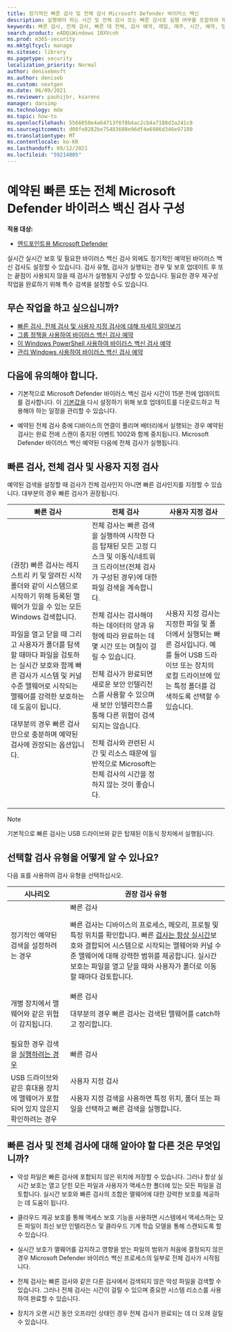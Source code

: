 ```yaml
---
title: 정기적인 빠른 검사 및 전체 검사 Microsoft Defender 바이러스 백신
description: 실행해야 하는 시간 및 전체 검사 또는 빠른 검사로 실행 여부를 포함하여 재발(예약된) 검사 설정
keywords: 빠른 검사, 전체 검사, 빠른 대 전체, 검사 예약, 매일, 매주, 시간, 예약, 정기적인
search.product: eADQiWindows 10XVcnh
ms.prod: m365-security
ms.mktglfcycl: manage
ms.sitesec: library
ms.pagetype: security
localization_priority: Normal
author: denisebmsft
ms.author: deniseb
ms.custom: nextgen
ms.date: 06/09/2021
ms.reviewer: pauhijbr, ksarens
manager: dansimp
ms.technology: mde
ms.topic: how-to
ms.openlocfilehash: 5566050e4a64713f6f8b4ac2cb4a7188d3a241c8
ms.sourcegitcommit: d08fe0282be75483608e96df4e6986d346e97180
ms.translationtype: MT
ms.contentlocale: ko-KR
ms.lasthandoff: 09/12/2021
ms.locfileid: "59214805"
---
```

# <a name="configure-scheduled-quick-or-full-microsoft-defender-antivirus-scans"></a>예약된 빠른 또는 전체 Microsoft Defender 바이러스 백신 검사 구성

**적용 대상:**

- [엔드포인트용 Microsoft Defender](/microsoft-365/security/defender-endpoint/)

실시간 실시간 보호 및 필요한 바이러스 [](run-scan-microsoft-defender-antivirus.md) 백신 검사 외에도 정기적인 예약된 바이러스 백신 검사도 설정할 수 있습니다. 검사 유형, 검사가 실행되는 경우 및 보호 업데이트 후 또는 [](manage-protection-updates-microsoft-defender-antivirus.md) 끝점이 사용되지 않을 때 검사가 실행될지 구성할 수 있습니다. 필요한 경우 재구성 작업을 완료하기 위해 특수 검색을 설정할 수도 있습니다.

## <a name="what-do-you-want-to-do"></a>무슨 작업을 하고 싶으십니까?

- [빠른 검사, 전체 검사 및 사용자 지정 검사에 대해 자세히 알아보기](#quick-scan-full-scan-and-custom-scan)
- [그룹 정책을 사용하여 바이러스 백신 검사 예약](schedule-antivirus-scans-group-policy.md)
- [이 Windows PowerShell 사용하여 바이러스 백신 검사 예약](schedule-antivirus-scans-powershell.md)
- [관리 Windows 사용하여 바이러스 백신 검사 예약](schedule-antivirus-scans-wmi.md)

## <a name="keep-the-following-points-in-mind"></a>다음에 유의해야 합니다.

- 기본적으로 Microsoft Defender 바이러스 백신 검사 시간이 15분 전에 업데이트를 검사합니다. 이 [기본값을](manage-protection-update-schedule-microsoft-defender-antivirus.md) 다시 설정하기 위해 보호 업데이트를 다운로드하고 적용해야 하는 일정을 관리할 수 있습니다. 

- 예약된 전체 검사 중에 디바이스의 연결이 풀리며 배터리에서 실행되는 경우 예약된 검사는 완료 전에 스캔이 중지된 이벤트 1002와 함께 중지됩니다. Microsoft Defender 바이러스 백신 예약된 다음에 전체 검사가 실행됩니다.

## <a name="quick-scan-full-scan-and-custom-scan"></a>빠른 검사, 전체 검사 및 사용자 지정 검사

예약된 검색을 설정할 때 검사가 전체 검사인지 아니면 빠른 검사인지를 지정할 수 있습니다. 대부분의 경우 빠른 검사가 권장됩니다. 

| 빠른 검사  | 전체 검사  | 사용자 지정 검사 |
|---------|---------|---------|
| (권장) 빠른 검사는 레지스트리 키 및 알려진 시작 폴더와 같이 시스템으로 시작하기 위해 등록된 맬웨어가 있을 수 있는 모든 Windows 검색합니다. <p>파일을 열고 닫을 때 그리고 사용자가 폴더를 탐색할 때마다 파일을 검토하는 실시간 보호와 함께 빠른 검사가 시스템 및 커널 수준 맬웨어로 시작되는 맬웨어를 강력한 보호하는 데 도움이 됩니다. <p>대부분의 경우 빠른 검사만으로 충분하며 예약된 검사에 권장되는 옵션입니다. | 전체 검사는 빠른 검색을 실행하여 시작한 다음 탑재된 모든 고정 디스크 및 이동식/네트워크 드라이브(전체 검사가 구성된 경우)에 대한 파일 검색을 계속합니다. <p>전체 검사는 검사해야 하는 데이터의 양과 유형에 따라 완료하는 데 몇 시간 또는 며칠이 걸릴 수 있습니다.<p>전체 검사가 완료되면 새로운 보안 인텔리전스를 사용할 수 있으며 새 보안 인텔리전스를 통해 다른 위협이 검색되지는 않습니다. <p>전체 검사와 관련된 시간 및 리소스 때문에 일반적으로 Microsoft는 전체 검사의 시간을 정하지 않는 것이 좋습니다.  | 사용자 지정 검사는 지정한 파일 및 폴더에서 실행되는 빠른 검사입니다. 예를 들어 USB 드라이브 또는 장치의 로컬 드라이브에 있는 특정 폴더를 검색하도록 선택할 수 있습니다. <p> | 

> [!NOTE]
> 기본적으로 빠른 검사는 USB 드라이브와 같은 탑재된 이동식 장치에서 실행됩니다.

## <a name="how-do-i-know-which-scan-type-to-choose"></a>선택할 검사 유형을 어떻게 알 수 있나요?

다음 표를 사용하여 검사 유형을 선택하십시오.

| 시나리오  | 권장 검사 유형  |
|---------|---------|
| 정기적인 예약된 검색을 설정하려는 경우     | 빠른 검사 <p>빠른 검사는 디바이스의 프로세스, 메모리, 프로필 및 특정 위치를 확인합니다. 빠른 [검사는 항상 실시간](configure-real-time-protection-microsoft-defender-antivirus.md)보호와 결합되어 시스템으로 시작되는 맬웨어와 커널 수준 맬웨어에 대해 강력한 범위를 제공합니다. 실시간 보호는 파일을 열고 닫을 때와 사용자가 폴더로 이동할 때마다 검토합니다.         |
| 개별 장치에서 맬웨어와 같은 위협이 감지됩니다.     | 빠른 검사 <p>대부분의 경우 빠른 검사는 검색된 맬웨어를 catch하고 정리합니다.   |
| 필요한 경우 검색을 [실행하려는 경우](run-scan-microsoft-defender-antivirus.md)     | 빠른 검사       |
| USB 드라이브와 같은 휴대용 장치에 맬웨어가 포함되어 있지 않은지 확인하려는 경우 | 사용자 지정 검사 <p>사용자 지정 검색을 사용하면 특정 위치, 폴더 또는 파일을 선택하고 빠른 검색을 실행합니다. |

## <a name="what-else-do-i-need-to-know-about-quick-and-full-scans"></a>빠른 검사 및 전체 검사에 대해 알아야 할 다른 것은 무엇입니까?

- 악성 파일은 빠른 검사에 포함되지 않은 위치에 저장할 수 있습니다. 그러나 항상 실시간 보호는 열고 닫힌 모든 파일과 사용자가 액세스한 폴더에 있는 모든 파일을 검토합니다. 실시간 보호와 빠른 검사의 조합은 맬웨어에 대한 강력한 보호를 제공하는 데 도움이 됩니다.

- 클라우드 제공 보호를 통해 액세스 보호 기능을 사용하면 시스템에서 액세스하는 모든 파일이 최신 보안 인텔리전스 및 클라우드 기계 학습 모델을 통해 스캔되도록 할 수 있습니다. [](cloud-protection-microsoft-defender-antivirus.md)

- 실시간 보호가 맬웨어를 감지하고 영향을 받는 파일의 범위가 처음에 결정되지 않은 경우 Microsoft Defender 바이러스 백신 프로세스의 일부로 전체 검사가 시작됩니다.

- 전체 검사는 빠른 검사와 같은 다른 검사에서 검색되지 않은 악성 파일을 검색할 수 있습니다. 그러나 전체 검사는 시간이 걸릴 수 있으며 중요한 시스템 리소스를 사용하여 완료할 수 있습니다.

- 장치가 오랜 시간 동안 오프라인 상태인 경우 전체 검사가 완료되는 데 더 오래 걸릴 수 있습니다. 

